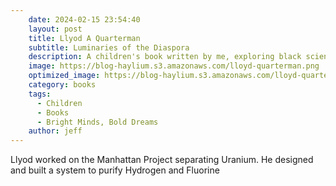 ```yaml
---
    date: 2024-02-15 23:54:40
    layout: post
    title: Llyod A Quarterman
    subtitle: Luminaries of the Diaspora
    description: A children's book written by me, exploring black scientists, inventors, and technologists.
    image: https://blog-haylium.s3.amazonaws.com/lloyd-quarterman.png
    optimized_image: https://blog-haylium.s3.amazonaws.com/lloyd-quarterman.png
    category: books
    tags:
      - Children
      - Books
      - Bright Minds, Bold Dreams
    author: jeff
---
```


Llyod worked on the Manhattan Project separating Uranium. He designed and built a system to purify Hydrogen and Fluorine 
